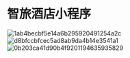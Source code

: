 # 智旅酒店小程序


![1ab4becbf5e14a6b295920491254a2c](https://user-images.githubusercontent.com/49120153/150360444-776b4bbb-3896-4f51-8951-da948f118c75.png)
![d8bfccbfcec5ad8ab9da4b14e3541a1](https://user-images.githubusercontent.com/49120153/150360470-ebba43fb-eff4-4c0c-8ef9-4888ea2bb50d.png)
![0b203ca41d90b4f9201194635935829](https://user-images.githubusercontent.com/49120153/150360482-f395abef-8c01-41bd-b0c7-30bd7d3d2219.png)
